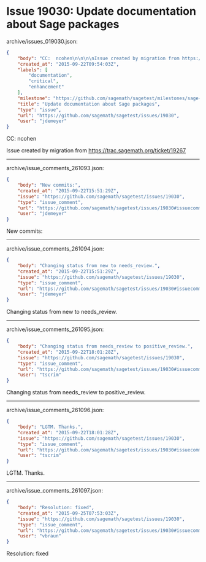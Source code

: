 # Issue 19030: Update documentation about Sage packages

archive/issues_019030.json:
```json
{
    "body": "CC:  ncohen\n\n\n\nIssue created by migration from https://trac.sagemath.org/ticket/19267\n\n",
    "created_at": "2015-09-22T09:54:03Z",
    "labels": [
        "documentation",
        "critical",
        "enhancement"
    ],
    "milestone": "https://github.com/sagemath/sagetest/milestones/sage-6.9",
    "title": "Update documentation about Sage packages",
    "type": "issue",
    "url": "https://github.com/sagemath/sagetest/issues/19030",
    "user": "jdemeyer"
}
```
CC:  ncohen



Issue created by migration from https://trac.sagemath.org/ticket/19267





---

archive/issue_comments_261093.json:
```json
{
    "body": "New commits:",
    "created_at": "2015-09-22T15:51:29Z",
    "issue": "https://github.com/sagemath/sagetest/issues/19030",
    "type": "issue_comment",
    "url": "https://github.com/sagemath/sagetest/issues/19030#issuecomment-261093",
    "user": "jdemeyer"
}
```

New commits:



---

archive/issue_comments_261094.json:
```json
{
    "body": "Changing status from new to needs_review.",
    "created_at": "2015-09-22T15:51:29Z",
    "issue": "https://github.com/sagemath/sagetest/issues/19030",
    "type": "issue_comment",
    "url": "https://github.com/sagemath/sagetest/issues/19030#issuecomment-261094",
    "user": "jdemeyer"
}
```

Changing status from new to needs_review.



---

archive/issue_comments_261095.json:
```json
{
    "body": "Changing status from needs_review to positive_review.",
    "created_at": "2015-09-22T18:01:28Z",
    "issue": "https://github.com/sagemath/sagetest/issues/19030",
    "type": "issue_comment",
    "url": "https://github.com/sagemath/sagetest/issues/19030#issuecomment-261095",
    "user": "tscrim"
}
```

Changing status from needs_review to positive_review.



---

archive/issue_comments_261096.json:
```json
{
    "body": "LGTM. Thanks.",
    "created_at": "2015-09-22T18:01:28Z",
    "issue": "https://github.com/sagemath/sagetest/issues/19030",
    "type": "issue_comment",
    "url": "https://github.com/sagemath/sagetest/issues/19030#issuecomment-261096",
    "user": "tscrim"
}
```

LGTM. Thanks.



---

archive/issue_comments_261097.json:
```json
{
    "body": "Resolution: fixed",
    "created_at": "2015-09-25T07:53:03Z",
    "issue": "https://github.com/sagemath/sagetest/issues/19030",
    "type": "issue_comment",
    "url": "https://github.com/sagemath/sagetest/issues/19030#issuecomment-261097",
    "user": "vbraun"
}
```

Resolution: fixed
